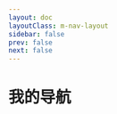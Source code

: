 ```yaml
---
layout: doc
layoutClass: m-nav-layout
sidebar: false
prev: false
next: false
---
```


<style src="docs/.vitepress/theme/style/nav.css"></style>

<script setup>
import { NAV_DATA } from '../.vitepress/theme/untils/data'
</script>


# 我的导航  

<MNavLinks v-for="{title, items} in NAV_DATA" :title="title" :items="items"/>
